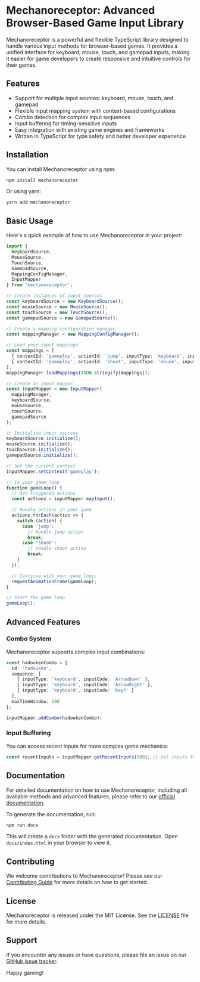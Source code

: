 # Mechanoreceptor: Advanced Browser-Based Game Input Library

Mechanoreceptor is a powerful and flexible TypeScript library designed to handle various input methods for browser-based games. It provides a unified interface for keyboard, mouse, touch, and gamepad inputs, making it easier for game developers to create responsive and intuitive controls for their games.

## Features

- Support for multiple input sources: keyboard, mouse, touch, and gamepad
- Flexible input mapping system with context-based configurations
- Combo detection for complex input sequences
- Input buffering for timing-sensitive inputs
- Easy integration with existing game engines and frameworks
- Written in TypeScript for type safety and better developer experience

## Installation

You can install Mechanoreceptor using npm:

```bash
npm install mechanoreceptor
```

Or using yarn:

```bash
yarn add mechanoreceptor
```

## Basic Usage

Here's a quick example of how to use Mechanoreceptor in your project:

```typescript
import {
  KeyboardSource,
  MouseSource,
  TouchSource,
  GamepadSource,
  MappingConfigManager,
  InputMapper
} from 'mechanoreceptor';

// Create instances of input sources
const keyboardSource = new KeyboardSource();
const mouseSource = new MouseSource();
const touchSource = new TouchSource();
const gamepadSource = new GamepadSource();

// Create a mapping configuration manager
const mappingManager = new MappingConfigManager();

// Load your input mappings
const mappings = [
  { contextId: 'gameplay', actionId: 'jump', inputType: 'keyboard', inputCode: 'Space' },
  { contextId: 'gameplay', actionId: 'shoot', inputType: 'mouse', inputCode: 0 },
];
mappingManager.loadMappings(JSON.stringify(mappings));

// Create an input mapper
const inputMapper = new InputMapper(
  mappingManager,
  keyboardSource,
  mouseSource,
  touchSource,
  gamepadSource
);

// Initialize input sources
keyboardSource.initialize();
mouseSource.initialize();
touchSource.initialize();
gamepadSource.initialize();

// Set the current context
inputMapper.setContext('gameplay');

// In your game loop
function gameLoop() {
  // Get triggered actions
  const actions = inputMapper.mapInput();

  // Handle actions in your game
  actions.forEach(action => {
    switch (action) {
      case 'jump':
        // Handle jump action
        break;
      case 'shoot':
        // Handle shoot action
        break;
    }
  });

  // Continue with your game logic
  requestAnimationFrame(gameLoop);
}

// Start the game loop
gameLoop();
```

## Advanced Features

### Combo System

Mechanoreceptor supports complex input combinations:

```typescript
const hadoukenCombo = {
  id: 'hadouken',
  sequence: [
    { inputType: 'keyboard', inputCode: 'ArrowDown' },
    { inputType: 'keyboard', inputCode: 'ArrowRight' },
    { inputType: 'keyboard', inputCode: 'KeyP' }
  ],
  maxTimeWindow: 500
};

inputMapper.addCombo(hadoukenCombo);
```

### Input Buffering

You can access recent inputs for more complex game mechanics:

```typescript
const recentInputs = inputMapper.getRecentInputs(500); // Get inputs from last 500ms
```

## Documentation

For detailed documentation on how to use Mechanoreceptor, including all available methods and advanced features, please refer to our [official documentation](https://github.com/yourusername/mechanoreceptor/wiki).

To generate the documentation, run:

```bash
npm run docs
```

This will create a `docs` folder with the generated documentation. Open `docs/index.html` in your browser to view it.

## Contributing

We welcome contributions to Mechanoreceptor! Please see our [Contributing Guide](CONTRIBUTING.md) for more details on how to get started.

## License

Mechanoreceptor is released under the MIT License. See the [LICENSE](LICENSE) file for more details.

## Support

If you encounter any issues or have questions, please file an issue on our [GitHub issue tracker](https://github.com/yourusername/mechanoreceptor/issues).

Happy gaming!
